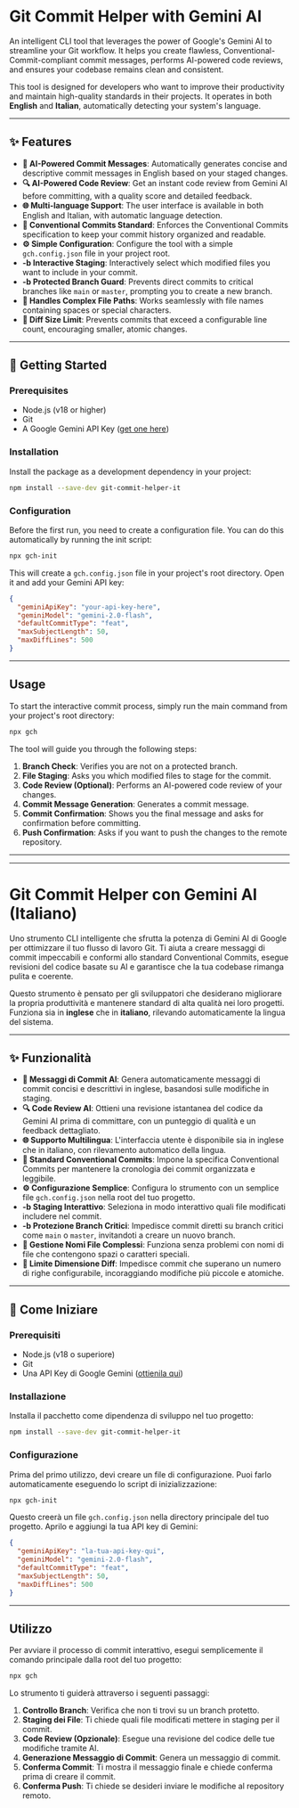 # Git Commit Helper with Gemini AI

An intelligent CLI tool that leverages the power of Google's Gemini AI to streamline your Git workflow. It helps you create flawless, Conventional-Commit-compliant commit messages, performs AI-powered code reviews, and ensures your codebase remains clean and consistent.

This tool is designed for developers who want to improve their productivity and maintain high-quality standards in their projects. It operates in both **English** and **Italian**, automatically detecting your system's language.

---

## ✨ Features

- **🤖 AI-Powered Commit Messages**: Automatically generates concise and descriptive commit messages in English based on your staged changes.
- **🔍 AI-Powered Code Review**: Get an instant code review from Gemini AI before committing, with a quality score and detailed feedback.
- **🌐 Multi-language Support**: The user interface is available in both English and Italian, with automatic language detection.
- **🤝 Conventional Commits Standard**: Enforces the Conventional Commits specification to keep your commit history organized and readable.
- **⚙️ Simple Configuration**: Configure the tool with a simple `gch.config.json` file in your project root.
- **-b Interactive Staging**: Interactively select which modified files you want to include in your commit.
- **-b Protected Branch Guard**: Prevents direct commits to critical branches like `main` or `master`, prompting you to create a new branch.
- **📂 Handles Complex File Paths**: Works seamlessly with file names containing spaces or special characters.
- **📏 Diff Size Limit**: Prevents commits that exceed a configurable line count, encouraging smaller, atomic changes.

---

## 🚀 Getting Started

### Prerequisites

- Node.js (v18 or higher)
- Git
- A Google Gemini API Key ([get one here](https://ai.google.dev/))

### Installation

Install the package as a development dependency in your project:

```bash
npm install --save-dev git-commit-helper-it
```

### Configuration

Before the first run, you need to create a configuration file. You can do this automatically by running the init script:

```bash
npx gch-init
```

This will create a `gch.config.json` file in your project's root directory. Open it and add your Gemini API key:

```json
{
  "geminiApiKey": "your-api-key-here",
  "geminiModel": "gemini-2.0-flash",
  "defaultCommitType": "feat",
  "maxSubjectLength": 50,
  "maxDiffLines": 500
}
```

---

## Usage

To start the interactive commit process, simply run the main command from your project's root directory:

```bash
npx gch
```

The tool will guide you through the following steps:

1. **Branch Check**: Verifies you are not on a protected branch.
2. **File Staging**: Asks you which modified files to stage for the commit.
3. **Code Review (Optional)**: Performs an AI-powered code review of your changes.
4. **Commit Message Generation**: Generates a commit message.
5. **Commit Confirmation**: Shows you the final message and asks for confirmation before committing.
6. **Push Confirmation**: Asks if you want to push the changes to the remote repository.

---
---

# Git Commit Helper con Gemini AI (Italiano)

Uno strumento CLI intelligente che sfrutta la potenza di Gemini AI di Google per ottimizzare il tuo flusso di lavoro Git. Ti aiuta a creare messaggi di commit impeccabili e conformi allo standard Conventional Commits, esegue revisioni del codice basate su AI e garantisce che la tua codebase rimanga pulita e coerente.

Questo strumento è pensato per gli sviluppatori che desiderano migliorare la propria produttività e mantenere standard di alta qualità nei loro progetti. Funziona sia in **inglese** che in **italiano**, rilevando automaticamente la lingua del sistema.

---

## ✨ Funzionalità

- **🤖 Messaggi di Commit AI**: Genera automaticamente messaggi di commit concisi e descrittivi in inglese, basandosi sulle modifiche in staging.
- **🔍 Code Review AI**: Ottieni una revisione istantanea del codice da Gemini AI prima di committare, con un punteggio di qualità e un feedback dettagliato.
- **🌐 Supporto Multilingua**: L'interfaccia utente è disponibile sia in inglese che in italiano, con rilevamento automatico della lingua.
- **🤝 Standard Conventional Commits**: Impone la specifica Conventional Commits per mantenere la cronologia dei commit organizzata e leggibile.
- **⚙️ Configurazione Semplice**: Configura lo strumento con un semplice file `gch.config.json` nella root del tuo progetto.
- **-b Staging Interattivo**: Seleziona in modo interattivo quali file modificati includere nel commit.
- **-b Protezione Branch Critici**: Impedisce commit diretti su branch critici come `main` o `master`, invitandoti a creare un nuovo branch.
- **📂 Gestione Nomi File Complessi**: Funziona senza problemi con nomi di file che contengono spazi o caratteri speciali.
- **📏 Limite Dimensione Diff**: Impedisce commit che superano un numero di righe configurabile, incoraggiando modifiche più piccole e atomiche.

---

## 🚀 Come Iniziare

### Prerequisiti

- Node.js (v18 o superiore)
- Git
- Una API Key di Google Gemini ([ottienila qui](https://ai.google.dev/))

### Installazione

Installa il pacchetto come dipendenza di sviluppo nel tuo progetto:

```bash
npm install --save-dev git-commit-helper-it
```

### Configurazione

Prima del primo utilizzo, devi creare un file di configurazione. Puoi farlo automaticamente eseguendo lo script di inizializzazione:

```bash
npx gch-init
```

Questo creerà un file `gch.config.json` nella directory principale del tuo progetto. Aprilo e aggiungi la tua API key di Gemini:

```json
{
  "geminiApiKey": "la-tua-api-key-qui",
  "geminiModel": "gemini-2.0-flash",
  "defaultCommitType": "feat",
  "maxSubjectLength": 50,
  "maxDiffLines": 500
}
```

---

## Utilizzo

Per avviare il processo di commit interattivo, esegui semplicemente il comando principale dalla root del tuo progetto:

```bash
npx gch
```

Lo strumento ti guiderà attraverso i seguenti passaggi:

1. **Controllo Branch**: Verifica che non ti trovi su un branch protetto.
2. **Staging dei File**: Ti chiede quali file modificati mettere in staging per il commit.
3. **Code Review (Opzionale)**: Esegue una revisione del codice delle tue modifiche tramite AI.
4. **Generazione Messaggio di Commit**: Genera un messaggio di commit.
5. **Conferma Commit**: Ti mostra il messaggio finale e chiede conferma prima di creare il commit.
6. **Conferma Push**: Ti chiede se desideri inviare le modifiche al repository remoto.
